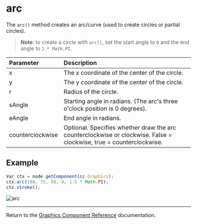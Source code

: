 # arc

The `arc()` method creates an arc/curve (used to create circles or partial circles).

> **Note**: to create a circle with `arc()`, set the start angle to `0` and the end angle to `2 * Math.PI`.

| Parameter | Description
| :------------- | :---------- |
| x | The x coordinate of the center of the circle.
| y | The y coordinate of the center of the circle.
| r | Radius of the circle.
| sAngle | Starting angle in radians. (The arc's three o'clock position is 0 degrees).
| eAngle | End angle in radians.
| counterclockwise | Optional. Specifies whether draw the arc counterclockwise or clockwise. False = clockwise, true = counterclockwise.

## Example

```javascript
Var ctx = node.getComponent(cc.Graphics);
ctx.arc(100, 75, 50, 0, 1.5 * Math.PI);
ctx.stroke();
```

![arc](graphics/arc.png)

<hr>

Return to the [Graphics Component Reference](../../components/graphics.md) documentation.
